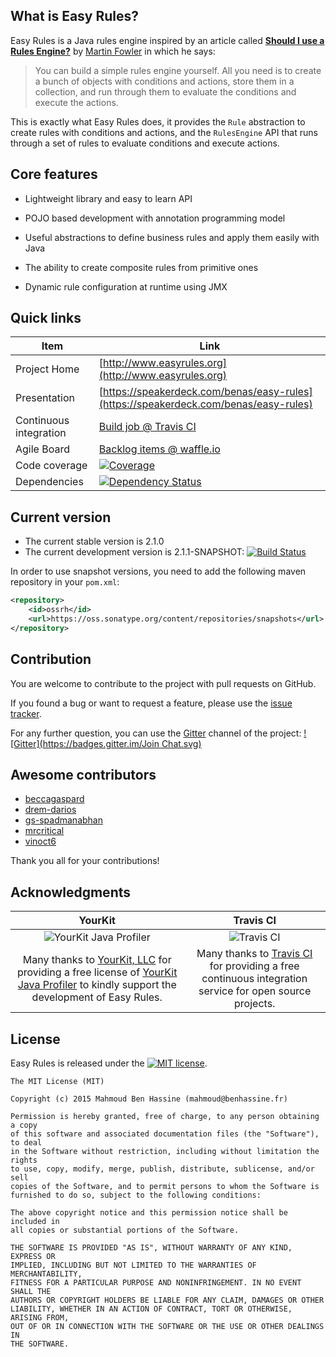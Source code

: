 ## What is Easy Rules?

Easy Rules is a Java rules engine inspired by an article called **[Should I use a Rules Engine?](http://martinfowler.com/bliki/RulesEngine.html)** by [Martin Fowler](http://martinfowler.com/) in which he says:

> You can build a simple rules engine yourself. All you need is to create a bunch of objects with conditions and actions, store them in a collection, and run through them to evaluate the conditions and execute the actions.

This is exactly what Easy Rules does, it provides the `Rule` abstraction to create rules with conditions and actions, and the `RulesEngine` API that runs through a set of rules to evaluate conditions and execute actions.

## Core features

 * Lightweight library and easy to learn API

 * POJO based development with annotation programming model

 * Useful abstractions to define business rules and apply them easily with Java

 * The ability to create composite rules from primitive ones

 * Dynamic rule configuration at runtime using JMX

## Quick links

|Item                  |Link                                                                                  |
|----------------------|--------------------------------------------------------------------------------------|
|Project Home          | [http://www.easyrules.org](http://www.easyrules.org)                                 |
|Presentation          | [https://speakerdeck.com/benas/easy-rules](https://speakerdeck.com/benas/easy-rules) |
|Continuous integration| [Build job @ Travis CI](https://travis-ci.org/benas/easy-rules)                      |
|Agile Board           | [Backlog items @ waffle.io](https://waffle.io/benas/easy-rules)                      |
|Code coverage         | [![Coverage](https://coveralls.io/repos/benas/easy-rules/badge.svg?style=flat&branch=master&service=github)](https://coveralls.io/github/benas/easy-rules?branch=master) |
|Dependencies          | [![Dependency Status](https://www.versioneye.com/user/projects/554db6eb8a8e5655d6000081/badge.svg?style=flat)](https://www.versioneye.com/user/projects/554db6eb8a8e5655d6000081) |

## Current version

* The current stable version is 2.1.0
* The current development version is 2.1.1-SNAPSHOT: [![Build Status](https://travis-ci.org/benas/easy-rules?branch=master)](https://travis-ci.org/benas/easy-rules)

In order to use snapshot versions, you need to add the following maven repository in your `pom.xml`:

```xml
<repository>
    <id>ossrh</id>
    <url>https://oss.sonatype.org/content/repositories/snapshots</url>
</repository>
```

## Contribution

You are welcome to contribute to the project with pull requests on GitHub.

If you found a bug or want to request a feature, please use the [issue tracker](https://github.com/benas/easy-rules/issues).

For any further question, you can use the [Gitter](https://gitter.im/benas/easy-rules) channel of the project: [![Gitter](https://badges.gitter.im/Join Chat.svg)](https://gitter.im/benas/easy-rules?utm_source=badge&utm_medium=badge&utm_campaign=pr-badge&utm_content=badge)

## Awesome contributors

* [beccagaspard](https://github.com/beccagaspard)
* [drem-darios](https://github.com/drem-darios)
* [gs-spadmanabhan](https://github.com/gs-spadmanabhan)
* [mrcritical](https://github.com/mrcritical)
* [vinoct6](https://github.com/vinoct6)

Thank you all for your contributions!

## Acknowledgments

|YourKit|Travis CI|
|:-:|:-:|
|![YourKit Java Profiler](https://www.yourkit.com/images/yklogo.png)|![Travis CI](https://travis-ci.com/img/brand-standards/logo-downloads/TravisCI-Full-Color.png)|
|Many thanks to [YourKit, LLC](https://www.yourkit.com/) for providing a free license of [YourKit Java Profiler](https://www.yourkit.com/java/profiler/index.jsp) to kindly support the development of Easy Rules.|Many thanks to [Travis CI](https://travis-ci.org) for providing a free continuous integration service for open source projects.|

## License
Easy Rules is released under the [![MIT license](http://img.shields.io/badge/license-MIT-brightgreen.svg?style=flat)](http://opensource.org/licenses/MIT).

```
The MIT License (MIT)

Copyright (c) 2015 Mahmoud Ben Hassine (mahmoud@benhassine.fr)

Permission is hereby granted, free of charge, to any person obtaining a copy
of this software and associated documentation files (the "Software"), to deal
in the Software without restriction, including without limitation the rights
to use, copy, modify, merge, publish, distribute, sublicense, and/or sell
copies of the Software, and to permit persons to whom the Software is
furnished to do so, subject to the following conditions:

The above copyright notice and this permission notice shall be included in
all copies or substantial portions of the Software.

THE SOFTWARE IS PROVIDED "AS IS", WITHOUT WARRANTY OF ANY KIND, EXPRESS OR
IMPLIED, INCLUDING BUT NOT LIMITED TO THE WARRANTIES OF MERCHANTABILITY,
FITNESS FOR A PARTICULAR PURPOSE AND NONINFRINGEMENT. IN NO EVENT SHALL THE
AUTHORS OR COPYRIGHT HOLDERS BE LIABLE FOR ANY CLAIM, DAMAGES OR OTHER
LIABILITY, WHETHER IN AN ACTION OF CONTRACT, TORT OR OTHERWISE, ARISING FROM,
OUT OF OR IN CONNECTION WITH THE SOFTWARE OR THE USE OR OTHER DEALINGS IN
THE SOFTWARE.
```

